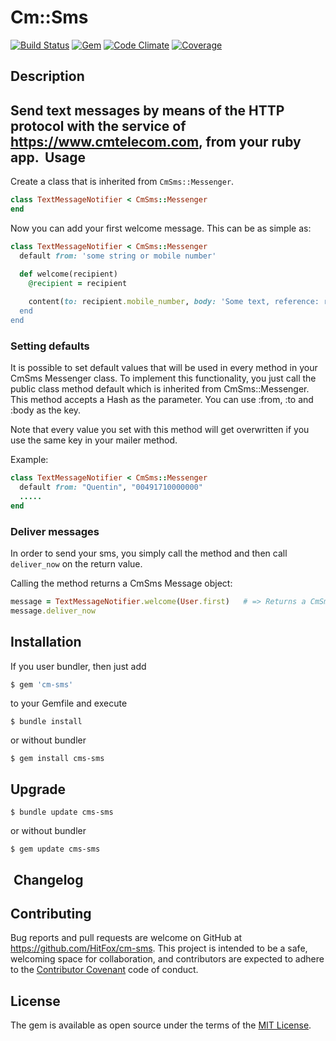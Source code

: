Cm::Sms
=======

[![Build Status](https://img.shields.io/travis/HitFox/cm-sms.svg?style=flat-square)](https://travis-ci.org/HitFox/cm-sms)
[![Gem](https://img.shields.io/gem/dt/cm-sms.svg?style=flat-square)](https://rubygems.org/gems/cm-sms)
[![Code Climate](https://img.shields.io/codeclimate/github/HitFox/cm-sms.svg?style=flat-square)](https://codeclimate.com/github/HitFox/cm-sms)
[![Coverage](https://img.shields.io/coveralls/HitFox/cm-sms.svg?style=flat-square)](https://coveralls.io/github/HitFox/cm-sms)

Description
-----------

Send text messages by means of the HTTP protocol with the service of https://www.cmtelecom.com, from your ruby app.
​
Usage
------------

Create a class that is inherited from `CmSms::Messenger`.

```ruby
class TextMessageNotifier < CmSms::Messenger
end
```

Now you can add your first welcome message.
This can be as simple as:

```ruby
class TextMessageNotifier < CmSms::Messenger
  default from: 'some string or mobile number'

  def welcome(recipient)
    @recipient = recipient
    
    content(to: recipient.mobile_number, body: 'Some text, reference: recipient.id)
  end
end
```
### Setting defaults

It is possible to set default values that will be used in every method in your CmSms Messenger class. To implement this functionality, you just call the public class method default which is inherited from CmSms::Messenger. This method accepts a Hash as the parameter. You can use :from, :to and :body as the key.

Note that every value you set with this method will get overwritten if you use the same key in your mailer method.

Example:

```ruby
class TextMessageNotifier < CmSms::Messenger
  default from: "Quentin", "00491710000000"
  .....
end
```
### Deliver messages

In order to send your sms, you simply call the method and then call `deliver_now` on the return value.

Calling the method returns a CmSms Message object:
```ruby
message = TextMessageNotifier.welcome(User.first)   # => Returns a CmSms::Message object
message.deliver_now
```

Installation
------------

If you user bundler, then just add 
```ruby
$ gem 'cm-sms'
```
to your Gemfile and execute
```
$ bundle install
```
or without bundler
```
$ gem install cms-sms
```

Upgrade
-------
```
$ bundle update cms-sms
```
or without bundler

```
$ gem update cms-sms
```
​
Changelog
---------

## Contributing

Bug reports and pull requests are welcome on GitHub at https://github.com/HitFox/cm-sms. This project is intended to be a safe, welcoming space for collaboration, and contributors are expected to adhere to the [Contributor Covenant](http://contributor-covenant.org) code of conduct.


## License

The gem is available as open source under the terms of the [MIT License](http://opensource.org/licenses/MIT).
